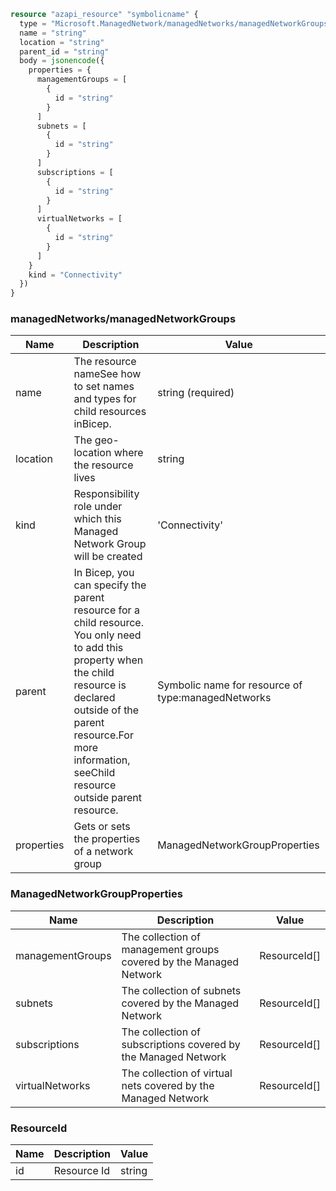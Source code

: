 ```terraform
resource "azapi_resource" "symbolicname" {
  type = "Microsoft.ManagedNetwork/managedNetworks/managedNetworkGroups@2019-06-01-preview"
  name = "string"
  location = "string"
  parent_id = "string"
  body = jsonencode({
    properties = {
      managementGroups = [
        {
          id = "string"
        }
      ]
      subnets = [
        {
          id = "string"
        }
      ]
      subscriptions = [
        {
          id = "string"
        }
      ]
      virtualNetworks = [
        {
          id = "string"
        }
      ]
    }
    kind = "Connectivity"
  })
}

```

### managedNetworks/managedNetworkGroups

| Name | Description | Value |
|-|-|-|
| name | The resource nameSee how to set names and types for child resources inBicep. | string (required) |
| location | The geo-location where the resource lives | string |
| kind | Responsibility role under which this Managed Network Group will be created | 'Connectivity' |
| parent | In Bicep, you can specify the parent resource for a child resource. You only need to add this property when the child resource is declared outside of the parent resource.For more information, seeChild resource outside parent resource. | Symbolic name for resource of type:managedNetworks |
| properties | Gets or sets the properties of a network group | ManagedNetworkGroupProperties |


### ManagedNetworkGroupProperties

| Name | Description | Value |
|-|-|-|
| managementGroups | The collection of management groups covered by the Managed Network | ResourceId[] |
| subnets | The collection of  subnets covered by the Managed Network | ResourceId[] |
| subscriptions | The collection of subscriptions covered by the Managed Network | ResourceId[] |
| virtualNetworks | The collection of virtual nets covered by the Managed Network | ResourceId[] |


### ResourceId

| Name | Description | Value |
|-|-|-|
| id | Resource Id | string |


